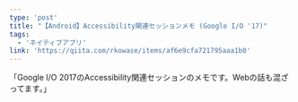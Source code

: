 ```yaml
---
type: 'post'
title: "【Android】Accessibility関連セッションメモ (Google I/O '17)"
tags:
  - 'ネイティブアプリ'
link: 'https://qiita.com/rkowase/items/af6e9cfa721795aaa1b0'
---
```

「Google I/O 2017のAccessibility関連セッションのメモです。Webの話も混ざってます。」
